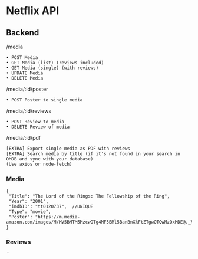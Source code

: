 # Netflix API

## Backend 

/media

    • POST Media
    • GET Media (list) (reviews included)
    • GET Media (single) (with reviews)
    • UPDATE Media
    • DELETE Media


/media/:id/poster

    • POST Poster to single media


/media/:id/reviews
 
    • POST Review to media
    • DELETE Review of media


/media/:id/pdf

    [EXTRA] Export single media as PDF with reviews
    [EXTRA] Search media by title (if it's not found in your search in OMDB and sync with your database)
    (Use axios or node-fetch)

### Media

    {
     "Title": "The Lord of the Rings: The Fellowship of the Ring",
     "Year": "2001",
     "imdbID": "tt0120737",  //UNIQUE
     "Type": "movie",
     "Poster": "https://m.media-amazon.com/images/M/MV5BMTM5MzcwOTg4MF5BMl5BanBnXkFtZTgwOTQwMzQxMDE@._V1_SX300.jpg"
    }
   
   
### Reviews

    {
     "_id": "123455", //SERVER GENERATED
     "comment": "A good book but definitely I don't like many parts of the plot", //REQUIRED
     "rate": 3, //REQUIRED, max 5
     "elementId": "5d318e1a8541744830bef139", //REQUIRED = IMDBID
     "createdAt": "2019-08-01T12:46:45.895Z" // SERVER GENERATED
    }
    
    
## Frontend
Connect your api with your React Netflix Project

## Deploy
Both client and server app should be deployed on your Heroku or Vercel account.
